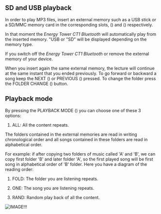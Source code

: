## SD and USB playback

In order to play MP3 files, insert an external memory such as a USB stick or a SD/MMC memory card in the corresponding slots, () and () respectively.

In that moment the *Energy Tower CT1 Bluetooth* will automatically play from the inserted memory. 
"USB or "SD" will be displayed depending on the memory type.

If you switch off the *Energy Tower CT1 Bluetooth* or remove the external memory of your device. 

When you insert again the same external memory, the lecture will continue at the same instant that you ended previously.
To go forward or backward a song keep the NEXT () or PREVIOUS () pressed. To change the folder press the FOLDER CHANGE () button.

## Playback mode

By pressing the PLAYBACK MODE () you can choose one of these 3 options:
1) ALL: All the content repeats.

The folders contained in the external memories are read in writing chronological order and all songs contained in these folders are read in alphabetical order.

For example: if after copying two folders of music called 'A' and 'B', we can copy first folder 'B' and later folder 'A', so the first played song will be first song in alphabetical order of 'B' folder.
Here you have a diagram of the reading order:

1) FOLD: The folder you are listening repeats.

2) ONE: The song you are listening repeats.

3) RAND: Random play back of all the content.


![IMAGE!!!](http://static.energysistem.com/images/manuals/42260/5492cea8f11f3.jpg)

